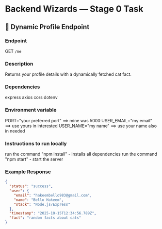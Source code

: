 # Backend Wizards — Stage 0 Task

## 🚀 Dynamic Profile Endpoint

### Endpoint

GET `/me`

### Description

Returns your profile details with a dynamically fetched cat fact.

### Dependencies

express
axios
cors
dotenv

### Environment variable

PORT="your preferred port" ==> mine was 5000
USER_EMAIL="my email" ==> use yours in interested
USER_NAME="my name" ==> use your name also in needed

### Instructions to run locally

run the command "npm install" - installs all dependencies
run the command "npm start" - start the server

### Example Response

```json
{
  "status": "success",
  "user": {
    "email": "hakeembello983@gmail.com",
    "name": "Bello Hakeem",
    "stack": "Node.js/Express"
  },
  "timestamp": "2025-10-15T12:34:56.789Z",
  "fact": "random facts about cats"
}
```
